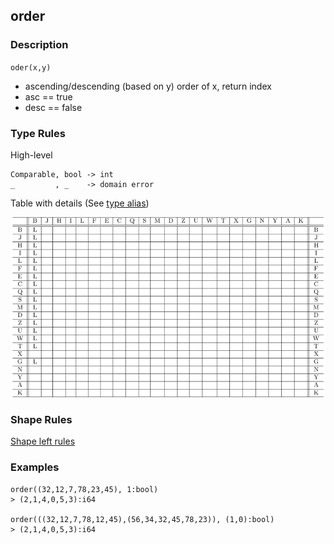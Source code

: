 ## order

### Description

`oder(x,y)`

- ascending/descending (based on y) order of x, return index
- asc == true
- desc == false

### Type Rules

High-level

```no-highlight
Comparable, bool -> int
_         , _    -> domain error
```

Table with details (See [type alias](../types.md))

![order](../types/order.png)

### Shape Rules

[Shape left rules](../shapes.md#shape-left)

### Examples

```no-highlight
order((32,12,7,78,23,45), 1:bool)
> (2,1,4,0,5,3):i64

order(((32,12,7,78,12,45),(56,34,32,45,78,23)), (1,0):bool)
> (2,1,4,0,5,3):i64
```
